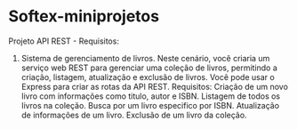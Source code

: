 # Softex-miniprojetos

Projeto API REST - Requisitos:
1. Sistema de gerenciamento de livros. Neste cenário, você criaria um serviço web REST para gerenciar uma coleção de livros, permitindo a criação, listagem, atualização e exclusão de livros. Você pode usar o Express para criar as rotas da API REST.
Requisitos:
Criação de um novo livro com informações como titulo, autor e ISBN.
Listagem de todos os livros na coleção.
Busca por um livro especifico por ISBN.
Atualização de informações de um livro.
Exclusão de um livro da coleção.
